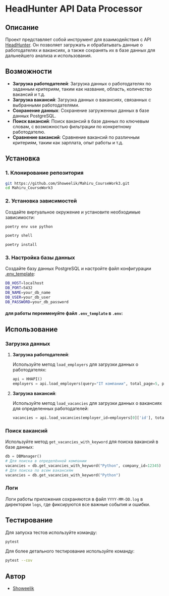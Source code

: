 # HeadHunter API Data Processor

## Описание

Проект представляет собой инструмент для взаимодействия с API [HeadHunter](hh.ru). Он позволяет загружать и обрабатывать данные о работодателях и вакансиях, а также сохранять их в базе данных для дальнейшего анализа и использования.

## Возможности

- **Загрузка работодателей**: Загрузка данных о работодателях по заданным критериям, таким как название, область, количество вакансий и т.д.
- **Загрузка вакансий**: Загрузка данных о вакансиях, связанных с выбранными работодателями.
- **Сохранение данных**: Сохранение загруженных данных в базе данных PostgreSQL.
- **Поиск вакансий**: Поиск вакансий в базе данных по ключевым словам, с возможностью фильтрации по конкретному работодателю.
- **Сравнение вакансий**: Сравнение вакансий по различным критериям, таким как зарплата, опыт работы и т.д.

## Установка

### 1. Клонирование репозитория

```bash
git https://github.com/Showeelik/Mahiru_CourseWork3.git
cd Mahiru_CourseWork3
```

### 2. Установка зависимостей

Создайте виртуальное окружение и установите необходимые зависимости:

```bash
poetry env use python

poetry shell

poetry install
```

### 3. Настройка базы данных

Создайте базу данных PostgreSQL и настройте файл конфигурации [.env_template](.env_template):

```bash
DB_HOST=localhost
DB_PORT=5432
DB_NAME=your_db_name
DB_USER=your_db_user
DB_PASSWORD=your_db_password
```
#### для работы переименуйте файл `.env_template` в `.env`:


## Использование

### Загрузка данных

1. **Загрузка работодателей**:

   Используйте метод `load_employers` для загрузки данных о работодателях:

   ```python
   api = HHAPI()
   employers = api.load_employers(query="IT компании", total_page=5, per_page=10)
   ```

2. **Загрузка вакансий**:

   Используйте метод `load_vacancies` для загрузки данных о вакансиях для определенных работодателей:

   ```python
   vacancies = api.load_vacancies(employer_id=employers[0]['id'], total_page=5, per_page=20)
   ```

### Поиск вакансий

Используйте метод `get_vacancies_with_keyword` для поиска вакансий в базе данных:

```python
db = DBManager()
# Для поиска в определённой компании
vacancies = db.get_vacancies_with_keyword("Python", company_id=12345)
# Для поиска по всем вакансиям
vacancies = db.get_vacancies_with_keyword("Python")
```

### Логи

Логи работы приложения сохраняются в файл `YYYY-MM-DD.log` в директории `logs`, где фиксируются все важные события и ошибки.

## Тестирование

Для запуска тестов используйте команду:

```bash
pytest
```

Для более детального тестирование используйте команду:
```bash
pytest --cov
```

## Автор

- [Showeelik](https://github.com/Showeelik)